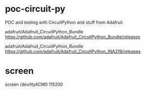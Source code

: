 # poc-circuit-py
POC and testing with CircuitPython and stuff from Adafruit

adafruit/Adafruit_CircuitPython_Bundle
https://github.com/adafruit/Adafruit_CircuitPython_Bundle/releases

adafruit/Adafruit_CircuitPython_Bundle
https://github.com/adafruit/Adafruit_CircuitPython_INA219/releases

# screen
screen /dev/ttyACM0 115200



